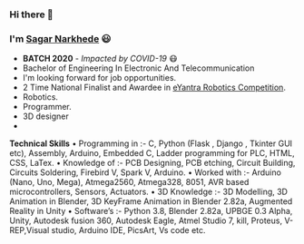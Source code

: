 ### Hi there 👋

### I'm [Sagar Narkhede](https://www.linkedin.com/in/sagar-narkhede-5bb944195/) :smiley:

- **BATCH 2020** - *Impacted by COVID-19* :mask:
- Bachelor of Engineering In Electronic And Telecommunication
- I'm looking forward for job opportunities.
- 2 Time National Finalist and Awardee in [eYantra Robotics Competition](https://www.e-yantra.org/eyic).
- Robotics.
- Programmer.
- 3D designer
- 
<!--- I'm currently learning and working on **Computer Vision** :eyes:
- I'm looking forward for job opportunities.
- Author of 3 International Research Paper -  **Publisher** - *IEEE and Springer*
- 5 :star: and Gold :1st_place_medal: Badge in **Problem Solving** [HackerRank](https://www.hackerrank.com/hemantghuge0050?hr_r=1)
- 5 :star: and Gold :1st_place_medal: Badge in **Python** [HackerRank](https://www.hackerrank.com/hemantghuge0050?hr_r=1)
- [Machine Learning Models](https://github.com/HemantGorakshGhuge/Machine_Learning_Elective_III)
- -->

**Technical Skills**
• Programming in :- C, Python (Flask , Django , Tkinter GUI etc), Assembly, Arduino, Embedded C, Ladder programming for PLC, HTML, CSS, LaTex.
• Knowledge of :- PCB Designing, PCB etching, Circuit Building, Circuits Soldering, Firebird V, Spark V, Arduino.
• Worked with :- Arduino (Nano, Uno, Mega), Atmega2560, Atmega328, 8051, AVR based microcontrollers, Sensors, Actuators.
• 3D Knowledge :- 3D Modelling, 3D Animation in Blender, 3D KeyFrame Animation in Blender 2.82a, Augmented Reality in Unity
• Software’s :- Python 3.8, Blender 2.82a, UPBGE 0.3 Alpha, Unity, Autodesk fusion 360, Autodesk Eagle, Atmel Studio 7, kill, Proteus, V-REP,Visual studio, Arduino IDE, PicsArt, Vs code etc.

<!--
**Tools**
- TensorFlow
- Keras
- Anaconda
- OpenCV
<!--
**Brain**
- GTX 1050 Ti
- Jetson Nano
- Raspberry Pi
- Arduino

*Thanks for reading it. Happy To See You Here.*

<!--
**HemantGorakshGhuge/HemantGorakshGhuge** is a ✨ _special_ ✨ repository because its `README.md` (this file) appears on your GitHub profile.

Here are some ideas to get you started:

- 🔭 I’m currently working on ...
- 🌱 I’m currently learning ...
- 👯 I’m looking to collaborate on ...
- 🤔 I’m looking for help with ...
- 💬 Ask me about ...
- 📫 How to reach me: ...
- 😄 Pronouns: ...
- ⚡ Fun fact: ...
-->
